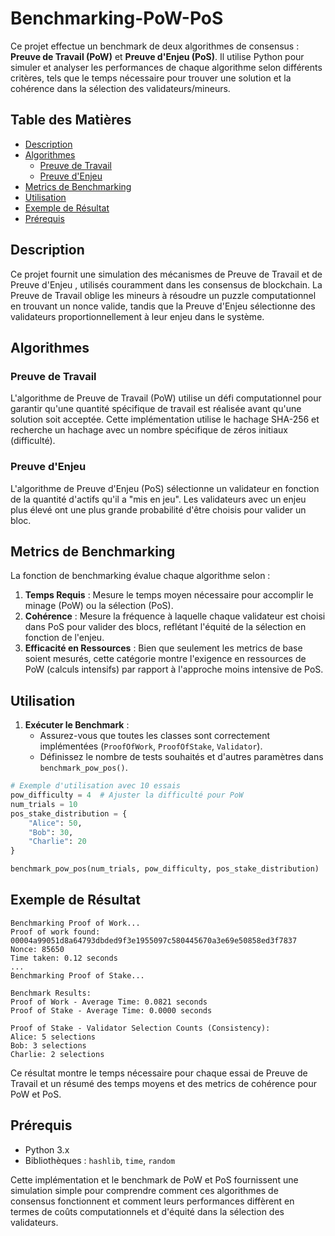 # Benchmarking-PoW-PoS

Ce projet effectue un benchmark de deux algorithmes de consensus : **Preuve de Travail (PoW)** et **Preuve d'Enjeu (PoS)**. Il utilise Python pour simuler et analyser les performances de chaque algorithme selon différents critères, tels que le temps nécessaire pour trouver une solution et la cohérence dans la sélection des validateurs/mineurs.

## Table des Matières
- [Description](#description)
- [Algorithmes](#algorithmes)
  - [Preuve de Travail](#preuve-de-travail)
  - [Preuve d'Enjeu](#preuve-denjeu)
- [Metrics de Benchmarking](#metrics-de-benchmarking)
- [Utilisation](#utilisation)
- [Exemple de Résultat](#exemple-de-résultat)
- [Prérequis](#prérequis)

## Description
Ce projet fournit une simulation des mécanismes de Preuve de Travail et de Preuve d'Enjeu , utilisés couramment dans les consensus de blockchain. La Preuve de Travail oblige les mineurs à résoudre un puzzle computationnel en trouvant un nonce valide, tandis que la Preuve d'Enjeu sélectionne des validateurs proportionnellement à leur enjeu dans le système.

## Algorithmes

### Preuve de Travail
L'algorithme de Preuve de Travail (PoW) utilise un défi computationnel pour garantir qu'une quantité spécifique de travail est réalisée avant qu'une solution soit acceptée. Cette implémentation utilise le hachage SHA-256 et recherche un hachage avec un nombre spécifique de zéros initiaux (difficulté).

### Preuve d'Enjeu
L'algorithme de Preuve d'Enjeu (PoS) sélectionne un validateur en fonction de la quantité d'actifs qu'il a "mis en jeu". Les validateurs avec un enjeu plus élevé ont une plus grande probabilité d'être choisis pour valider un bloc.

## Metrics de Benchmarking
La fonction de benchmarking évalue chaque algorithme selon :
1. **Temps Requis** : Mesure le temps moyen nécessaire pour accomplir le minage (PoW) ou la sélection (PoS).
2. **Cohérence** : Mesure la fréquence à laquelle chaque validateur est choisi dans PoS pour valider des blocs, reflétant l'équité de la sélection en fonction de l'enjeu.
3. **Efficacité en Ressources** : Bien que seulement les metrics de base soient mesurés, cette catégorie montre l'exigence en ressources de PoW (calculs intensifs) par rapport à l'approche moins intensive de PoS.

## Utilisation
1. **Exécuter le Benchmark** :
   - Assurez-vous que toutes les classes sont correctement implémentées (`ProofOfWork`, `ProofOfStake`, `Validator`).
   - Définissez le nombre de tests souhaités et d'autres paramètres dans `benchmark_pow_pos()`.

```python
# Exemple d'utilisation avec 10 essais
pow_difficulty = 4  # Ajuster la difficulté pour PoW
num_trials = 10
pos_stake_distribution = {
    "Alice": 50,
    "Bob": 30,
    "Charlie": 20
}

benchmark_pow_pos(num_trials, pow_difficulty, pos_stake_distribution)
```

## Exemple de Résultat
```plaintext
Benchmarking Proof of Work...
Proof of work found: 00004a99051d8a64793dbded9f3e1955097c580445670a3e69e50858ed3f7837
Nonce: 85650
Time taken: 0.12 seconds
...
Benchmarking Proof of Stake...

Benchmark Results:
Proof of Work - Average Time: 0.0821 seconds
Proof of Stake - Average Time: 0.0000 seconds

Proof of Stake - Validator Selection Counts (Consistency):
Alice: 5 selections
Bob: 3 selections
Charlie: 2 selections
```

Ce résultat montre le temps nécessaire pour chaque essai de Preuve de Travail et un résumé des temps moyens et des metrics de cohérence pour PoW et PoS.

## Prérequis
- Python 3.x
- Bibliothèques : `hashlib`, `time`, `random`

Cette implémentation et le benchmark de PoW et PoS fournissent une simulation simple pour comprendre comment ces algorithmes de consensus fonctionnent et comment leurs performances diffèrent en termes de coûts computationnels et d'équité dans la sélection des validateurs.
```
